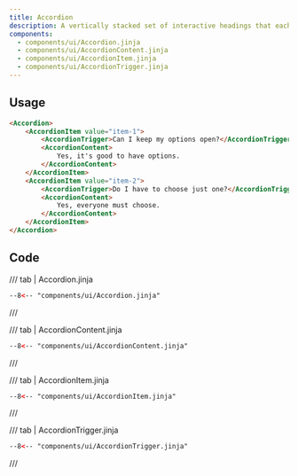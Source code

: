 ```yaml
---
title: Accordion
description: A vertically stacked set of interactive headings that each reveal a section of content.
components:  
  - components/ui/Accordion.jinja
  - components/ui/AccordionContent.jinja 
  - components/ui/AccordionItem.jinja 
  - components/ui/AccordionTrigger.jinja 
---
```



## Usage



```html 
<Accordion>
    <AccordionItem value="item-1">
        <AccordionTrigger>Can I keep my options open?</AccordionTrigger>
        <AccordionContent>
            Yes, it's good to have options.
        </AccordionContent>
    </AccordionItem>
    <AccordionItem value="item-2">
        <AccordionTrigger>Do I have to choose just one?</AccordionTrigger>
        <AccordionContent>
            Yes, everyone must choose.
        </AccordionContent>
    </AccordionItem>
</Accordion>
```

## Code


/// tab | Accordion.jinja
```html
--8<-- "components/ui/Accordion.jinja"
```
///

/// tab | AccordionContent.jinja
```html
--8<-- "components/ui/AccordionContent.jinja"
```
///

/// tab | AccordionItem.jinja
```html
--8<-- "components/ui/AccordionItem.jinja"
```
///

/// tab | AccordionTrigger.jinja
```html
--8<-- "components/ui/AccordionTrigger.jinja"
```
///

